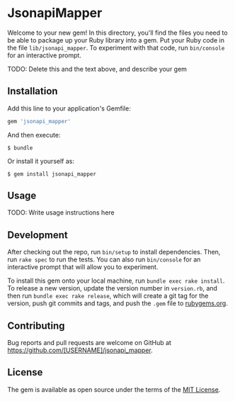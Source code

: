 # JsonapiMapper

Welcome to your new gem! In this directory, you'll find the files you need to be able to package up your Ruby library into a gem. Put your Ruby code in the file `lib/jsonapi_mapper`. To experiment with that code, run `bin/console` for an interactive prompt.

TODO: Delete this and the text above, and describe your gem

## Installation

Add this line to your application's Gemfile:

```ruby
gem 'jsonapi_mapper'
```

And then execute:

    $ bundle

Or install it yourself as:

    $ gem install jsonapi_mapper

## Usage

TODO: Write usage instructions here

## Development

After checking out the repo, run `bin/setup` to install dependencies. Then, run `rake spec` to run the tests. You can also run `bin/console` for an interactive prompt that will allow you to experiment.

To install this gem onto your local machine, run `bundle exec rake install`. To release a new version, update the version number in `version.rb`, and then run `bundle exec rake release`, which will create a git tag for the version, push git commits and tags, and push the `.gem` file to [rubygems.org](https://rubygems.org).

## Contributing

Bug reports and pull requests are welcome on GitHub at https://github.com/[USERNAME]/jsonapi_mapper.

## License

The gem is available as open source under the terms of the [MIT License](http://opensource.org/licenses/MIT).
